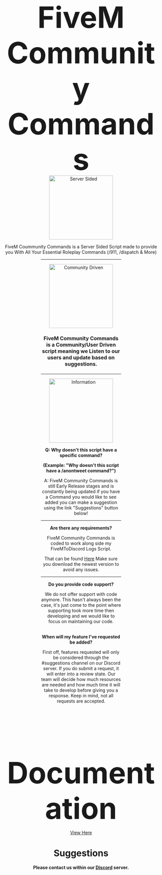 </head><body><center>
<h1 style="font-size: 92px; margin-bottom: -5px;">FiveM Community Commands</h1>
<img alt="Server Sided" src="https://i.imgur.com/fpAWLuB.png" width="200">
<p>FiveM Coummunity Commands is a Server Sided Script made to provide you
   With All Your Essential Roleplay Commands (/911, /dispatch & More)</p>
<div style="margin: 0 auto; width: 50%; font-weight: normal;">
<hr>
<img alt="Community Driven" src="https://i.imgur.com/GCEszCt.png" width="200"> 
<h4 style="font-size: 16px;">FiveM Community Commands is a Community/User
    Driven script meaning we Listen to our users and update based on suggestions.</h1>
<hr>
<img alt="Information" src="https://i.imgur.com/n3Ivrlg.png" width="200"> 
<p><b>Q: Why doesn't this script have a specific command?
 
(Example: "Why doesn't this script have a /anontweet command?")</b>
</p><p>A: FiveM Community Commands is still Early Release stages and is constantly being updated if you have a
Command you would like to see added you can make a suggestion using the link "Suggestions" button below!</p>
<hr>
<b>Are there any requirements?</b>
<p>FiveM Community Commands is coded to work along side my FiveMToDiscord Logs Script.</p>
<p>That can be found <a target="_blank" onclick="trackCampaignWebClick('', 'description');" rel="nofollow" href="https://discord.gg/467YPjF">Here</a> Make sure you
download the newest version to avoid any issues.</p>
<hr>
<b>Do you provide code support?</b>
<p>We do not offer support with code anymore. This hasn't always been the case, it's just come to the point where supporting took more time
then developing and we would like to focus on maintaining our code.</p>
<br>
<b>When will my feature I've requested be added?</b>
<p>First off, features requested will only be considered through the #suggestions channel on our Discord server. If you do submit a
request, it will enter into a review state. Our team will decide how much resources are needed and how much time it will take to
develop before giving you a response. Keep in mind, not all requests are accepted.</p>
</div>
<br>
<h1 style="font-size: 92px; margin-bottom: -5px;">Documentation</h1>
<br>
<a target="_blank" onclick="trackCampaignWebClick('', 'description');" rel="nofollow" href="https://docs.arcanebot.xyz">View Here</a><p></p>
<h1 style="margin-bottom: -1px;">Suggestions</h4>
<h4>Please contact us within our <a target="_blank" onclick="trackCampaignWebClick('', 'description');" rel="nofollow" href="https://discord.gg/467YPjF">Discord</a> server.</h5>
</center>
</body></html>
